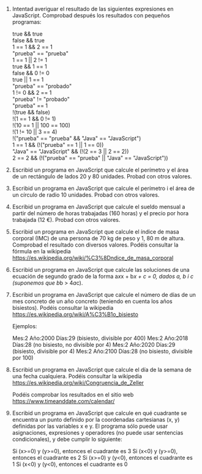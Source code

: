 

1. Intentad averiguar el resultado de las siguientes expresiones en  JavaScript. Comprobad después los resultados con pequeños programas:

    true && true  
    false && true  
    1 == 1 && 2 == 1  
    "prueba" == "prueba"  
    1 == 1 || 2 != 1  
    true && 1 == 1  
    false && 0 != 0  
    true || 1 == 1  
    "prueba" == "probado"  
    1 != 0 && 2 == 1  
    "prueba" != "probado"  
    "prueba" == 1  
    !(true && false)  
    !(1 == 1 && 0 != 1)  
    !(10 == 1 || 100 == 100)  
    !(1 != 10 || 3 == 4)  
    !("prueba" == "prueba" && "Java" == "JavaScript")  
    1 == 1 && (!("prueba" == 1 || 1 == 0))  
    "Java" == "JavaScript" && (!(2 == 3 || 2 == 2))  
    2 == 2 && (!("prueba" == "prueba" || "Java" == "JavaScript"))  

2. Escribid un programa en JavaScript que calcule el perímetro y el área de un rectángulo de lados 20 y 80 unidades. Probad con otros valores.

3. Escribid un programa en JavaScript que calcule el perímetro i el área de un círculo de radio 10 unidades. Probad con otros valores.

4. Escribid un programa en JavaScript que calcule el sueldo mensual a partir del número de horas trabajadas (160 horas) y el precio por hora trabajada (12 €). Probad con otros valores.

5. Escribid un programa en JavaScript que calcule el índice de masa corporal (IMC) de una persona de 70 kg de peso y 1, 80 m de altura. Comprobad el resultado con diversos valores. Podéis consultar la fórmula en la wikipedia  https://es.wikipedia.org/wiki/%C3%8Dndice_de_masa_corporal

6. Escribid un programa en JavaScript que calcule las soluciones de una ecuación de segundo grado de la forma a*x*x + b*x + c = 0, dados a, b i c (suponemos que b*b > 4*a*c).

7. Escribid un programa en JavaScript que calcule el número de días de un mes concreto de un año concreto (teniendo en cuenta los años bisiestos). Podéis consultar la wikipedia https://es.wikipedia.org/wiki/A%C3%B1o_bisiesto

    Ejemplos:

    Mes:2 Año:2000 Días:29  (bisiesto, divisible por 400)
    Mes:2 Año:2018 Días:28  (no bisiesto, no divisible por 4)
    Mes:2 Año:2020 Días:29  (bisiesto, divisible por 4)
    Mes:2 Año:2100 Días:28 (no bisiesto, divisible por 100)

8. Escribid un programa en JavaScript que calcule el día de la semana de una fecha cualquiera. Podéis consultar la wikipedia https://es.wikipedia.org/wiki/Congruencia_de_Zeller

    Podéis comprobar los resultados en el sitio web https://www.timeanddate.com/calendar/

9. Escribid un programa en JavaScript que calcule en qué cuadrante se encuentra un punto definido por la coordenadas cartesianas (x, y) definidas por las variables x e y. El programa sólo puede usar asignaciones, expresiones y operadores (no puede usar sentencias condicionales), y debe cumplir lo siguiente:

    Si (x>=0) y (y>=0), entonces el cuadrante es 3
    Si (x<0) y (y>=0), entonces el cuadrante es 2
    Si (x>=0) y (y<0), entonces el cuadrante es 1
    Si (x<0) y (y<0), entonces el cuadrante es 0


